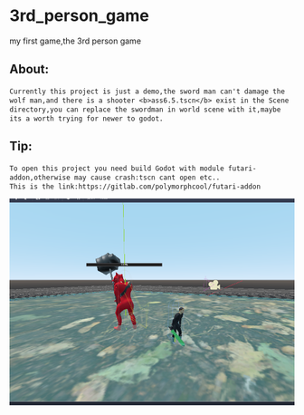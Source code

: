 # 3rd_person_game
my first game,the 3rd person game

## About:
    Currently this project is just a demo,the sword man can't damage the wolf man,and there is a shooter <b>ass6.5.tscn</b> exist in the Scene directory,you can replace the swordman in world scene with it,maybe its a worth trying for newer to godot.
    
## Tip:
    To open this project you need build Godot with module futari-addon,otherwise may cause crash:tscn cant open etc..
    This is the link:https://gitlab.com/polymorphcool/futari-addon   




![image](https://github.com/epth/3rd_person_game/blob/master/image/readme1.png)
